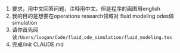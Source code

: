 
1. 要求，用中文回答问题，注释用中文。但是程序的画图用english
2. 我的目的是想要在operations research领域对 fluid modeling odes做simulation
3. 请你首先阅读`/Users/luogan/Code/fluid_ode_simulation/fluid_modeling.tex`
4. 完成/init CLAUDE.md